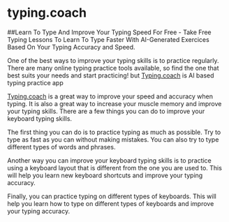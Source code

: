 # typing.coach
##Learn To Type And Improve Your Typing Speed For Free -  Take Free Typing Lessons To Learn To Type Faster With AI-Generated Exercices Based On Your Typing Accuracy and Speed.


One of the best ways to improve your typing skills is to practice regularly. There are many online typing practice tools available, so find the one that best suits your needs and start practicing! but [Typing.coach] is AI based typing practice app

[Typing.coach]  is a great way to improve your speed and accuracy when typing. It is also a great way to increase your muscle memory and improve your typing skills. There are a few things you can do to improve your keyboard typing skills.

The first thing you can do is to practice typing as much as possible. Try to type as fast as you can without making mistakes. You can also try to type different types of words and phrases.

Another way you can improve your keyboard typing skills is to practice using a keyboard layout that is different from the one you are used to. This will help you learn new keyboard shortcuts and improve your typing accuracy.

Finally, you can practice typing on different types of keyboards. This will help you learn how to type on different types of keyboards and improve your typing accuracy.

   [Typing.coach]: <https://typing.coach>
